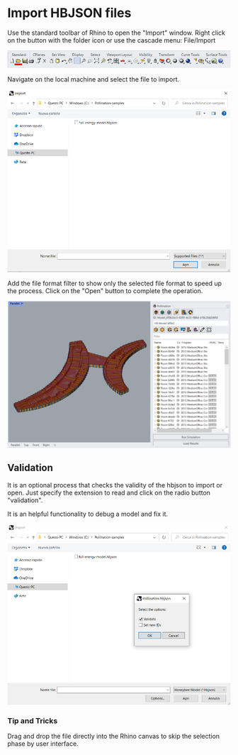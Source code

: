 # Import HBJSON files

Use the standard toolbar of Rhino to open the "Import" window. Right click on the button with the folder icon or use the cascade menu: File/Import

![](../../../.gitbook/assets/Pollination_Rhino_Import_Toolbar.png)

Navigate on the local machine and select the file to import.

![](../../../.gitbook/assets/Pollination_Rhino_Import_HBJSON.PNG)

Add the file format filter to show only the selected file format to speed up the process. Click on the "Open" button to complete the operation.

![](../../../.gitbook/assets/Pollination_Rhino_Import_HBJSON_Sample.PNG)

## Validation

It is an optional process that checks the validity of the hbjson to import or open. Just specify the extension to read and click on the radio button "validation".

It is an helpful functionality to debug a model and fix it.

![](../../../.gitbook/assets/Pollination_Rhino_Import_HBJSON_Validation.PNG)

### Tip and Tricks

Drag and drop the file directly into the Rhino canvas to skip the selection phase by user interface.
